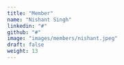 ```yaml
---
title: "Member"
name: "Nishant Singh"
linkedin: "#"
github: "#"
image: "images/members/nishant.jpeg"
draft: false
weight: 13
---
```

